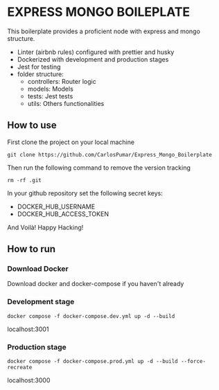 # EXPRESS MONGO BOILEPLATE

This boilerplate provides a proficient node with express and mongo structure.

- Linter (airbnb rules) configured with prettier and husky
- Dockerized with development and production stages
- Jest for testing
- folder structure:
  - controllers: Router logic
  - models: Models
  - tests: Jest tests
  - utils: Others functionalities

## How to use

First clone the project on your local machine

```shell
git clone https://github.com/CarlosPumar/Express_Mongo_Boilerplate
```

Then run the following command to remove the version tracking

```shell
rm -rf .git
```

In your github repository set the following secret keys:

- DOCKER_HUB_USERNAME
- DOCKER_HUB_ACCESS_TOKEN

And Voilà! Happy Hacking!

## How to run

### Download Docker

Download docker and docker-compose if you haven't already

### Development stage

```shell
docker compose -f docker-compose.dev.yml up -d --build
```

localhost:3001

### Production stage

```shell
docker compose -f docker-compose.prod.yml up -d --build --force-recreate
```

localhost:3000
